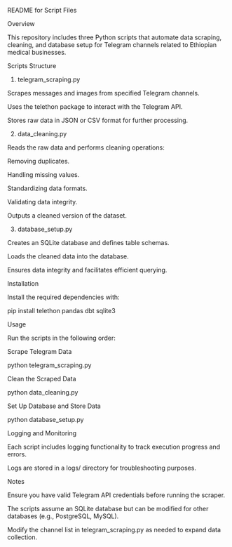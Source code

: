 README for Script Files

Overview

This repository includes three Python scripts that automate data scraping, cleaning, and database setup for Telegram channels related to Ethiopian medical businesses.

Scripts Structure

1. telegram_scraping.py

Scrapes messages and images from specified Telegram channels.

Uses the telethon package to interact with the Telegram API.

Stores raw data in JSON or CSV format for further processing.

2. data_cleaning.py

Reads the raw data and performs cleaning operations:

Removing duplicates.

Handling missing values.

Standardizing data formats.

Validating data integrity.

Outputs a cleaned version of the dataset.

3. database_setup.py

Creates an SQLite database and defines table schemas.

Loads the cleaned data into the database.

Ensures data integrity and facilitates efficient querying.

Installation

Install the required dependencies with:

pip install telethon pandas dbt sqlite3

Usage

Run the scripts in the following order:

Scrape Telegram Data

python telegram_scraping.py

Clean the Scraped Data

python data_cleaning.py

Set Up Database and Store Data

python database_setup.py

Logging and Monitoring

Each script includes logging functionality to track execution progress and errors.

Logs are stored in a logs/ directory for troubleshooting purposes.

Notes

Ensure you have valid Telegram API credentials before running the scraper.

The scripts assume an SQLite database but can be modified for other databases (e.g., PostgreSQL, MySQL).

Modify the channel list in telegram_scraping.py as needed to expand data collection.